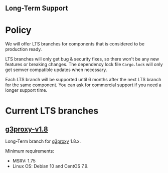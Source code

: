 Long-Term Support
-----

# Policy

We will offer LTS branches for components that is considered to be production ready.

LTS branches will only get bug & security fixes, so there won't be any new features or breaking changes.
The dependency lock file `Cargo.lock` will only get semver compatible updates when necessary.

Each LTS branch will be supported until 6 months after the next LTS branch for the same component.
You can ask for commercial support if you need a longer support time.

# Current LTS branches

## [g3proxy-v1.8](https://github.com/bytedance/g3/tree/lts/g3proxy/1.8/default)

Long-Term branch for [g3proxy](../g3proxy) 1.8.x.

Minimum requirements:
- MSRV: 1.75
- Linux OS: Debian 10 and CentOS 7.9.
